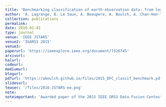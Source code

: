 ```yaml
---
title: 'Benchmarking classification of earth-observation data: from learning explicit features to convolutional networks'
author: 'A. Lagrange, B. Le Saux, A. Beaupere, A. Boulch, A. Chan-Hon-Tong, S. Herbin, H. Randrianarivo and M. Ferecatu'
collection: publications
permalink:
date: 2016-01-01
type: journal
venue: 'IEEE JSTARS'
venue2: 'IGARSS 2015'
venue3:
paperurl: 'https://ieeexplore.ieee.org/document/7326745'
arxivurl: 
halurl: 
codeurl: 
mediumurl: 
blogurl: 
pdfurl: 'https://aboulch.github.io/files/2015_DFC_classif_benchmark.pdf'
slidesurl: 
teaser: '/files/2016-JSTARS-eo.png'
note:
noteimportant: 'Awarded paper of the 2015 IEEE GRSS Data Fusion Contest'
---
```


